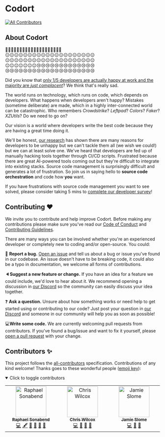 # Codort

<!-- ALL-CONTRIBUTORS-BADGE:START - Do not remove or modify this section -->

[![All Contributors](https://img.shields.io/badge/all_contributors-3-orange.svg?style=flat-square)](#contributors-)

<!-- ALL-CONTRIBUTORS-BADGE:END -->

## About Codort

🙂🙂🙂🙂🙂🙂🙂🙂🙂🙂🙂🙂🙂🙂🙂🙂🙂🙂🙂😐 <Br>
😐😐😐😐😐😐😐😐😐😐😐😐😐😐😐😐😐😐😐😐 <Br>
😐😐😐😐😐😐😐😐😐😐😐😐😐😐😐😐😐😐😐😐 <Br>
😐😐😐😐😐😐😐😢😢😢😢😢😢😢😢😢😢😢😢😢 <Br>
😢😢😢😢😢😢😢😢😢😢😢😢😢😢😢😢😢😢😢😢

Did you know that [only 1/5 developers are actually happy at work and the majority are _just complacent_](https://survey.stackoverflow.co/2024/professional-developers/#3-satisfied-at-current-job)?
We think that's really sad.

The world runs on technology, which runs on code, which depends on developers.
What happens when developers aren't happy? Mistakes (sometime deliberate) are made, which in a highly inter-connected world can be catastrophic. Who remembers _Crowdstrike_? _Leftpad_? _Colors_? _Faker_? _XZUtils_? Do we need to go on?

Our vision is a world where developers write the best code because they are having a great time doing it.

We'll be honest, [our research](https://forms.gle/Puzrk5fR7pt8m9Ao9) has shown there are many reasons for developers to be unhappy but we can't tackle them all (we wish we could!) but we can at least solve one.
We've heard that developers are fed up of manually hacking tools together through CI/CD scripts. Frustrated because there are great AI-powered tools coming out but they're difficult to integrate into existing stacks.
Source code management is surprisingly difficult and generates a lot of frustration.
So join us in saying hello to **source code orchestration** and code how **you** want.

If you have frustrations with source code management you want to see solved, please consider taking 5 mins to [complete our developer survey](https://forms.gle/Puzrk5fR7pt8m9Ao9)!

## Contributing :heart:

We invite you to contribute and help improve Codort.
Before making any contributions please make sure you've read our [Code of Conduct](CODE_OF_CONDUCT.md) and [Contributing Guidelines](CONTRIBUTING.md).

There are many ways you can be involved whether you're an experienced developer or completely new to coding and/or open-source.
You could:

🐛 **Report a bug.** [Open an issue](https://github.com/Codort/website/issues) and tell us about a bug or issue you've found in our codebase. An issue doesn't have to be breaking code, it could also be a typo in documentation, we welcome all forms of contributions.

🔈**Suggest a new feature or change.** If you have an idea for a feature we could include, we'd love to hear about it. We recommend opening a discussion in [our Discord](https://discord.com/invite/nnBHHbMr23) so the community can easily discuss your idea together.

❓ **Ask a question.** Unsure about how something works or need help to get started using or contributing to our code? Just post your question in [our Discord](https://discord.com/invite/nnBHHbMr23) and someone in our community will help you as soon as possible!

💻**Write some code.** We are currently welcoming pull requests from contributors. If you've found a bug/issue and want to fix it yourself, please [open a pull request](https://github.com/Codort/website/pulls) with your change.

## Contributors ✨

This project follows the [all-contributors](https://github.com/all-contributors/all-contributors) specification. Contributions of any kind welcome!
Thanks goes to these wonderful people ([emoji key](https://allcontributors.org/docs/en/emoji-key)):

<details open>
<summary>Click to toggle contributors</summary>

<!-- ALL-CONTRIBUTORS-LIST:START - Do not remove or modify this section -->
<!-- prettier-ignore-start -->
<!-- markdownlint-disable -->
<table>
  <tbody>
    <tr>
      <td align="center" valign="top" width="14.28%"><a href="http://www.osponow.com/"><img src="https://avatars.githubusercontent.com/u/25639974?v=4?s=100" width="100px;" alt="Raphael Sonabend"/><br /><sub><b>Raphael Sonabend</b></sub></a><br /><a href="https://github.com/Codort/website/commits?author=RaphaelS1" title="Code">💻</a> <a href="#content-RaphaelS1" title="Content">🖋</a> <a href="https://github.com/Codort/website/commits?author=RaphaelS1" title="Documentation">📖</a> <a href="#ideas-RaphaelS1" title="Ideas, Planning, & Feedback">🤔</a> <a href="#maintenance-RaphaelS1" title="Maintenance">🚧</a> <a href="https://github.com/Codort/website/pulls?q=is%3Apr+reviewed-by%3ARaphaelS1" title="Reviewed Pull Requests">👀</a></td>
      <td align="center" valign="top" width="14.28%"><a href="https://github.com/chriswalnut"><img src="https://avatars.githubusercontent.com/u/26250981?v=4?s=100" width="100px;" alt="Chris Wilcox"/><br /><sub><b>Chris Wilcox</b></sub></a><br /><a href="https://github.com/Codort/website/commits?author=chriswalnut" title="Code">💻</a> <a href="#design-chriswalnut" title="Design">🎨</a> <a href="#ideas-chriswalnut" title="Ideas, Planning, & Feedback">🤔</a> <a href="https://github.com/Codort/website/pulls?q=is%3Apr+reviewed-by%3Achriswalnut" title="Reviewed Pull Requests">👀</a></td>
      <td align="center" valign="top" width="14.28%"><a href="https://github.com/JamieSlome"><img src="https://avatars.githubusercontent.com/u/55323451?v=4?s=100" width="100px;" alt="Jamie Slome"/><br /><sub><b>Jamie Slome</b></sub></a><br /><a href="https://github.com/Codort/website/commits?author=JamieSlome" title="Code">💻</a> <a href="#design-JamieSlome" title="Design">🎨</a> <a href="https://github.com/Codort/website/pulls?q=is%3Apr+reviewed-by%3AJamieSlome" title="Reviewed Pull Requests">👀</a></td>
    </tr>
  </tbody>
</table>

<!-- markdownlint-restore -->
<!-- prettier-ignore-end -->

<!-- ALL-CONTRIBUTORS-LIST:END -->
</details>
